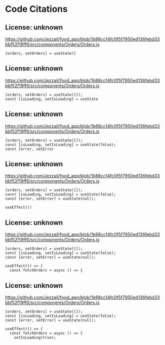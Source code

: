 # Code Citations

## License: unknown

https://github.com/Jezzail/food_app/blob/1b88cc14fc0f5f7950ed136febd33bbf52f19ff6/src/components/Orders/Orders.js

```
[orders, setOrders] = useState([
```

## License: unknown

https://github.com/Jezzail/food_app/blob/1b88cc14fc0f5f7950ed136febd33bbf52f19ff6/src/components/Orders/Orders.js

```
[orders, setOrders] = useState([]);
const [isLoading, setIsLoading] = useState
```

## License: unknown

https://github.com/Jezzail/food_app/blob/1b88cc14fc0f5f7950ed136febd33bbf52f19ff6/src/components/Orders/Orders.js

```
[orders, setOrders] = useState([]);
const [isLoading, setIsLoading] = useState(false);
const [error, setError
```

## License: unknown

https://github.com/Jezzail/food_app/blob/1b88cc14fc0f5f7950ed136febd33bbf52f19ff6/src/components/Orders/Orders.js

```
[orders, setOrders] = useState([]);
const [isLoading, setIsLoading] = useState(false);
const [error, setError] = useState(null);

useEffect(()
```

## License: unknown

https://github.com/Jezzail/food_app/blob/1b88cc14fc0f5f7950ed136febd33bbf52f19ff6/src/components/Orders/Orders.js

```
[orders, setOrders] = useState([]);
const [isLoading, setIsLoading] = useState(false);
const [error, setError] = useState(null);

useEffect(() => {
  const fetchOrders = async () => {

```

## License: unknown

https://github.com/Jezzail/food_app/blob/1b88cc14fc0f5f7950ed136febd33bbf52f19ff6/src/components/Orders/Orders.js

```
[orders, setOrders] = useState([]);
const [isLoading, setIsLoading] = useState(false);
const [error, setError] = useState(null);

useEffect(() => {
  const fetchOrders = async () => {
    setIsLoading(true);
```
